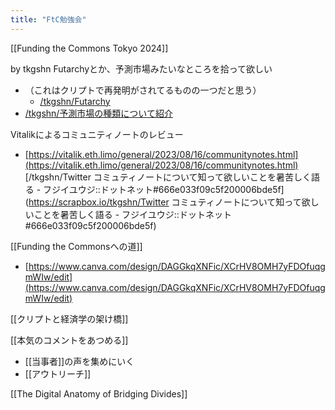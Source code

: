 ```yaml
---
title: "FtC勉強会"
---
```


[[Funding the Commons Tokyo 2024]]

by tkgshn
Futarchyとか、予測市場みたいなところを拾って欲しい
- （これはクリプトで再発明がされてるものの一つだと思う）
    - [/tkgshn/Futarchy](https://scrapbox.io/tkgshn/Futarchy)
- [/tkgshn/予測市場の種類について紹介](https://scrapbox.io/tkgshn/予測市場の種類について紹介)

Vitalikによるコミュニティノートのレビュー
- [https://vitalik.eth.limo/general/2023/08/16/communitynotes.html](https://vitalik.eth.limo/general/2023/08/16/communitynotes.html)
[/tkgshn/Twitter コミュティノートについて知って欲しいことを暑苦しく語る - フジイユウジ::ドットネット#666e033f09c5f200006bde5f](https://scrapbox.io/tkgshn/Twitter コミュティノートについて知って欲しいことを暑苦しく語る - フジイユウジ::ドットネット#666e033f09c5f200006bde5f)


[[Funding the Commonsへの道]]
- [https://www.canva.com/design/DAGGkqXNFic/XCrHV8OMH7yFDOfuqgmWIw/edit](https://www.canva.com/design/DAGGkqXNFic/XCrHV8OMH7yFDOfuqgmWIw/edit)

[[クリプトと経済学の架け橋]]

[[本気のコメントをあつめる]]
- [[当事者]]の声を集めにいく
- [[アウトリーチ]]

[[The Digital Anatomy of Bridging Divides]]
